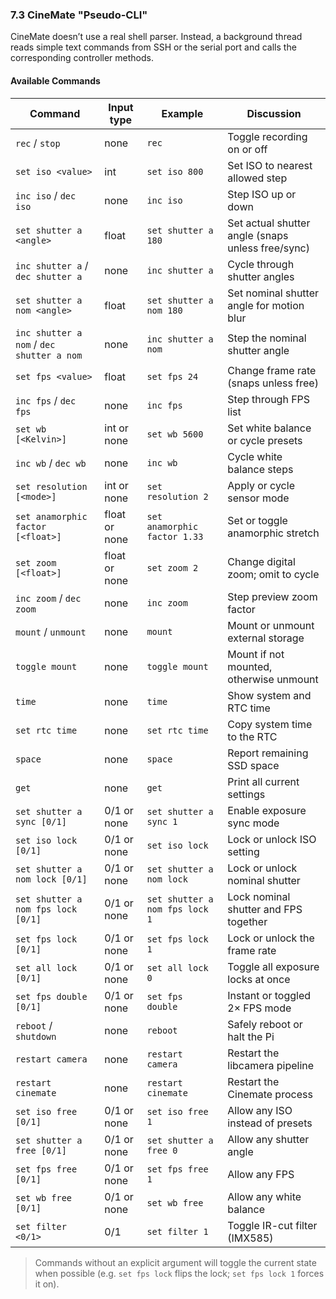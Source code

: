 ### 7.3 CineMate "Pseudo-CLI"

CineMate doesn’t use a real shell parser. Instead, a background thread
reads simple text commands from SSH or the serial port and calls the
corresponding controller methods.

#### Available Commands

| Command                                    | Input type        | Example                                 | Discussion                                      |
|--------------------------------------------|-------------------|-----------------------------------------|-------------------------------------------------|
| `rec` / `stop`                             | none              | `rec`                                   | Toggle recording on or off                      |
| `set iso <value>`                          | int               | `set iso 800`                           | Set ISO to nearest allowed step                 |
| `inc iso` / `dec iso`                      | none              | `inc iso`                               | Step ISO up or down                             |
| `set shutter a <angle>`                    | float             | `set shutter a 180`                     | Set actual shutter angle (snaps unless free/sync)|
| `inc shutter a` / `dec shutter a`          | none              | `inc shutter a`                         | Cycle through shutter angles                    |
| `set shutter a nom <angle>`                | float             | `set shutter a nom 180`                 | Set nominal shutter angle for motion blur       |
| `inc shutter a nom` / `dec shutter a nom`  | none              | `inc shutter a nom`                     | Step the nominal shutter angle                  |
| `set fps <value>`                          | float             | `set fps 24`                            | Change frame rate (snaps unless free)           |
| `inc fps` / `dec fps`                      | none              | `inc fps`                               | Step through FPS list                           |
| `set wb [<Kelvin>]`                        | int or none       | `set wb 5600`                           | Set white balance or cycle presets              |
| `inc wb` / `dec wb`                        | none              | `inc wb`                                | Cycle white balance steps                       |
| `set resolution [<mode>]`                  | int or none       | `set resolution 2`                      | Apply or cycle sensor mode                      |
| `set anamorphic factor [<float>]`          | float or none     | `set anamorphic factor 1.33`            | Set or toggle anamorphic stretch                |
| `set zoom [<float>]`                       | float or none     | `set zoom 2`                            | Change digital zoom; omit to cycle              |
| `inc zoom` / `dec zoom`                    | none              | `inc zoom`                              | Step preview zoom factor                        |
| `mount` / `unmount`                        | none              | `mount`                                 | Mount or unmount external storage               |
| `toggle mount`                             | none              | `toggle mount`                          | Mount if not mounted, otherwise unmount         |
| `time`                                     | none              | `time`                                  | Show system and RTC time                        |
| `set rtc time`                             | none              | `set rtc time`                          | Copy system time to the RTC                     |
| `space`                                    | none              | `space`                                 | Report remaining SSD space                      |
| `get`                                      | none              | `get`                                   | Print all current settings                      |
| `set shutter a sync [0/1]`                 | 0/1 or none       | `set shutter a sync 1`                  | Enable exposure sync mode                       |
| `set iso lock [0/1]`                       | 0/1 or none       | `set iso lock`                          | Lock or unlock ISO setting                      |
| `set shutter a nom lock [0/1]`             | 0/1 or none       | `set shutter a nom lock`                | Lock or unlock nominal shutter                  |
| `set shutter a nom fps lock [0/1]`         | 0/1 or none       | `set shutter a nom fps lock 1`          | Lock nominal shutter and FPS together           |
| `set fps lock [0/1]`                       | 0/1 or none       | `set fps lock 1`                        | Lock or unlock the frame rate                   |
| `set all lock [0/1]`                       | 0/1 or none       | `set all lock 0`                        | Toggle all exposure locks at once               |
| `set fps double [0/1]`                     | 0/1 or none       | `set fps double`                        | Instant or toggled 2× FPS mode                  |
| `reboot` / `shutdown`                      | none              | `reboot`                                | Safely reboot or halt the Pi                    |
| `restart camera`                           | none              | `restart camera`                        | Restart the libcamera pipeline                  |
| `restart cinemate`                         | none              | `restart cinemate`                      | Restart the Cinemate process                    |
| `set iso free [0/1]`                       | 0/1 or none       | `set iso free 1`                        | Allow any ISO instead of presets                |
| `set shutter a free [0/1]`                 | 0/1 or none       | `set shutter a free 0`                  | Allow any shutter angle                         |
| `set fps free [0/1]`                       | 0/1 or none       | `set fps free 1`                        | Allow any FPS                                   |
| `set wb free [0/1]`                        | 0/1 or none       | `set wb free`                           | Allow any white balance                         |
| `set filter <0/1>`                         | 0/1               | `set filter 1`                          | Toggle IR-cut filter (IMX585)                   |

> Commands without an explicit argument will toggle the current state when
> possible (e.g. `set fps lock` flips the lock; `set fps lock 1` forces it on).

